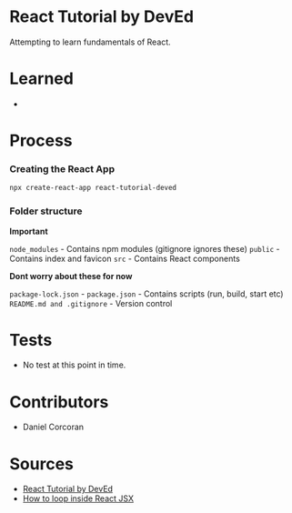 # React Tutorial by DevEd

Attempting to learn fundamentals of React.

# Learned

- 

# Process

### Creating the React App

```sh
npx create-react-app react-tutorial-deved
```

### Folder structure

**Important**

`node_modules` - Contains npm modules (gitignore ignores these)
`public` - Contains index and favicon
`src` - Contains React components

**Dont worry about these for now**

`package-lock.json` - 
`package.json` - Contains scripts (run, build, start etc)
`README.md and .gitignore` - Version control

# Tests

- No test at this point in time.

# Contributors

- Daniel Corcoran

# Sources

- [React Tutorial by DevEd](https://www.youtube.com/watch?v=dGcsHMXbSOA)
- [How to loop inside React JSX](https://flaviocopes.com/react-how-to-loop/)